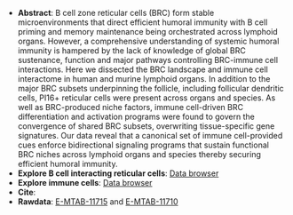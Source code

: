 * **Abstract**:
B cell zone reticular cells (BRC) form stable microenvironments that direct efficient humoral immunity with B cell priming and memory maintenance being orchestrated across lymphoid organs. However, a comprehensive understanding of systemic humoral immunity is hampered by the lack of knowledge of global BRC sustenance, function and major pathways controlling BRC-immune cell interactions. Here we dissected the BRC landscape and immune cell interactome in human and murine lymphoid organs. In addition to the major BRC subsets underpinning the follicle, including follicular dendritic cells, PI16+ reticular cells were present across organs and species. As well as BRC-produced niche factors, immune cell-driven BRC differentiation and activation programs were found to govern the convergence of shared BRC subsets, overwriting tissue-specific gene signatures. Our data reveal that a canonical set of immune cell-provided cues enforce bidirectional signaling programs that sustain functional BRC niches across lymphoid organs and species thereby securing efficient humoral immunity.
* **Explore B cell interacting reticular cells**: [Data browser](http://213.167.225.152:3838/humanBRCbrowser/allBRC/) 
* **Explore immune cells**: [Data browser](http://213.167.225.152:3838/humanBRCbrowser/immCells/) 
* **Cite**: 
* **Rawdata**: [E-MTAB-11715](https://www.ebi.ac.uk/arrayexpress/experiments/E-MTAB-11715/) and [E-MTAB-11710](https://www.ebi.ac.uk/arrayexpress/experiments/E-MTAB-11710/)